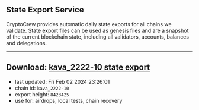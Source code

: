 ## State Export Service
CryptoCrew provides automatic daily state exports for all chains we validate. State export files can be used as genesis files and are a snapshot of the current blockchain state, including all validators, accounts, balances and delegations.

---
**Download: [kava_2222-10 state export](https://dl.ccvalidators.com/SERVICE/kava/kava_2222-10_export_8423425.json)**
---

- last updated: Fri Feb 02 2024 23:26:01
- chain id: `kava_2222-10`
- export height: `8423425`
- use for: airdrops, local tests, chain recovery
